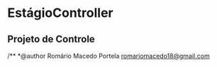 EstágioController
======================
Projeto de Controle
----------------------
/**
*@author Romário Macedo Portela <romariomacedo18@gmail.com>
